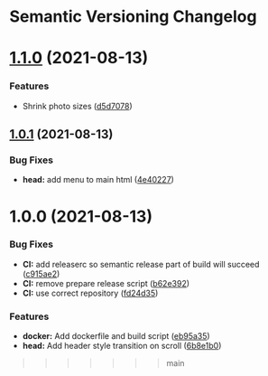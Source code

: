 # Semantic Versioning Changelog

# [1.1.0](https://github.com/JayDamon/jaydamon/compare/v1.0.1...v1.1.0) (2021-08-13)


### Features

* Shrink photo sizes ([d5d7078](https://github.com/JayDamon/jaydamon/commit/d5d707821fd0576c036da0dc1e8f4331c0641466))

## [1.0.1](https://github.com/JayDamon/jaydamon/compare/v1.0.0...v1.0.1) (2021-08-13)


### Bug Fixes

* **head:** add menu to main html ([4e40227](https://github.com/JayDamon/jaydamon/commit/4e402270e8042844b5df8798cb3fd018d381ad72))

# 1.0.0 (2021-08-13)


### Bug Fixes

* **CI:** add releaserc so semantic release part of build will succeed ([c915ae2](https://github.com/JayDamon/jaydamon/commit/c915ae2a16104c386ede3d1a4ceec7e8ce083ae6))
* **CI:** remove prepare release script ([b62e392](https://github.com/JayDamon/jaydamon/commit/b62e39252235c08363ab23fec379d3707e46d004))
* **CI:** use correct repository ([fd24d35](https://github.com/JayDamon/jaydamon/commit/fd24d35d1cbc43cd95163a1d8befc74ee79a2408))


### Features

* **docker:** Add dockerfile and build script ([eb95a35](https://github.com/JayDamon/jaydamon/commit/eb95a3543836cbac6065ad8e21e733a8f51613b0))
* **head:** Add header style transition on scroll ([6b8e1b0](https://github.com/JayDamon/jaydamon/commit/6b8e1b0ba7772466501b821b1d8492aa320d15c7))
>>>>>>> main

